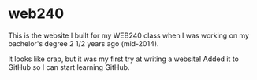 # web240

This is the website I built for my WEB240 class when I was working on my bachelor's degree 2 1/2 years ago (mid-2014).

It looks like crap, but it was my first try at writing a website! Added it to GitHub so I can start learning GitHub.
